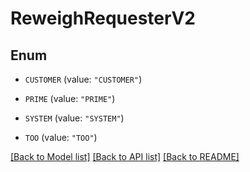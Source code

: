 # ReweighRequesterV2

## Enum


* `CUSTOMER` (value: `"CUSTOMER"`)

* `PRIME` (value: `"PRIME"`)

* `SYSTEM` (value: `"SYSTEM"`)

* `TOO` (value: `"TOO"`)


[[Back to Model list]](../README.md#documentation-for-models) [[Back to API list]](../README.md#documentation-for-api-endpoints) [[Back to README]](../README.md)


